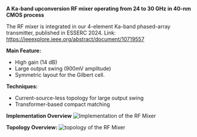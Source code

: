 **A Ka-band upconversion RF mixer operating from 24 to 30 GHz in 40-nm CMOS process**

The RF mixer is integrated in our 4-element Ka-band phased-array transmitter, published in ESSERC 2024. 
Link: https://ieeexplore.ieee.org/abstract/document/10719557

**Main Feature:**
- High gain (14 dB)
- Large output swing (900mV amplitude)
- Symmetric layout for the Gilbert cell.

**Techniques:**
- Current-source-less topology for large output swing
- Transformer-based compact matching

**Implementation Overview**
![Implementation of the RF Mixer](https://github.com/user-attachments/assets/fadc44bf-6315-42d5-a2f7-99941c6b3fda)

**Topology Overview:**
![topology of the RF Mixer](https://github.com/user-attachments/assets/4c323060-e2a7-4aee-a15c-c9129477f36d)





